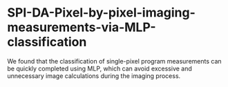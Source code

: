 # SPI-DA-Pixel-by-pixel-imaging-measurements-via-MLP-classification
We found that the classification of single-pixel program measurements can be quickly completed using MLP, which can avoid excessive and unnecessary image calculations during the imaging process.
